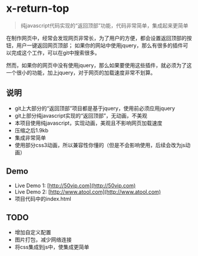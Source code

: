 x-return-top
===============

> 纯javascript代码实现的“返回顶部”功能，代码非常简单，集成起来更简单

在制作网页中，经常会发现网页非常长，为了用户的方便，都会设置返回顶部的按钮，用户一键返回网页顶部；
如果你的网站中使用jquery，那么有很多的插件可以完成这个工作，可以在git中搜索很多。

然而，如果你的网页中没有使用jquery，那么如果要使用这些插件，就必须为了这一个很小的功能，加上jquery，对于网页的加载速度非常不划算。

## 说明 ##

- git上大部分的“返回顶部”项目都是基于jquery，使用前必须应用jquery
- git上部分纯javascript实现的“返回顶部”，无动画，不美观
- 本项目使用纯javascript，实现动画，美观且不影响网页加载速度
- 压缩之后1.9kb
- 集成非常简单
- 使用部分css3动画，所以兼容性你懂的（但是不会影响使用，后续会改为js动画）

## Demo ##

 - Live Demo 1: [http://50vip.com](http://50vip.com)
 - Live Demo 2: [http://www.atool.com](http://www.atool.com)
 - 项目代码中的index.html


## TODO ##

- 增加自定义配置
- 图片打包，减少网络连接
- 将css集成到js中，使集成更简单


